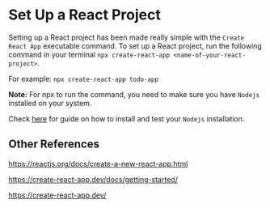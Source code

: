 # Set Up a React Project

Setting up a React project has been made really simple with the `Create React App` executable command.
To set up a React project, run the following command in your terminal `npx create-react-app <name-of-your-react-project>`. 

For example:
`npx create-react-app todo-app`

**Note:** For npx to run the command, you need to make sure you have `Nodejs` installed on your system.

Check [here](https://github.com/Make-School-Labs/General-Project-Setup-Guide/tree/main/node#install-nodejs) for guide on how to install and test your `Nodejs` installation.

## Other References

<https://reactjs.org/docs/create-a-new-react-app.html>

<https://create-react-app.dev/docs/getting-started/>

<https://create-react-app.dev/>
